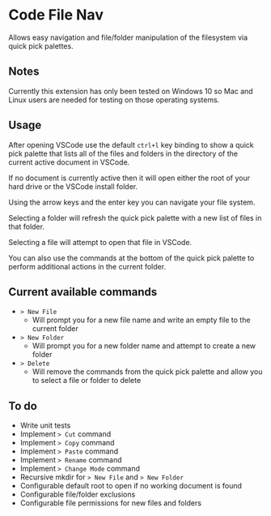 # Code File Nav

Allows easy navigation and file/folder manipulation of the filesystem via quick pick palettes.

## Notes

Currently this extension has only been tested on Windows 10 so Mac and Linux users are needed for testing on those operating systems.

## Usage

After opening VSCode use the default `ctrl+l` key binding to show a quick pick palette that lists all of the files and folders in the directory of the current active document in VSCode.

If no document is currently active then it will open either the root of your hard drive or the VSCode install folder.

Using the arrow keys and the enter key you can navigate your file system.

Selecting a folder will refresh the quick pick palette with a new list of files in that folder.

Selecting a file will attempt to open that file in VSCode.

You can also use the commands at the bottom of the quick pick palette to perform additional actions in the current folder.

## Current available commands

- `> New File`
  - Will prompt you for a new file name and write an empty file to the current folder
- `> New Folder`
  - Will prompt you for a new folder name and attempt to create a new folder
- `> Delete`
  - Will remove the commands from the quick pick palette and allow you to select a file or folder to delete

## To do

- Write unit tests
- Implement `> Cut` command
- Implement `> Copy` command
- Implement `> Paste` command
- Implement `> Rename` command
- Implement `> Change Mode` command
- Recursive mkdir for `> New File` and `> New Folder`
- Configurable default root to open if no working document is found
- Configurable file/folder exclusions
- Configurable file permissions for new files and folders